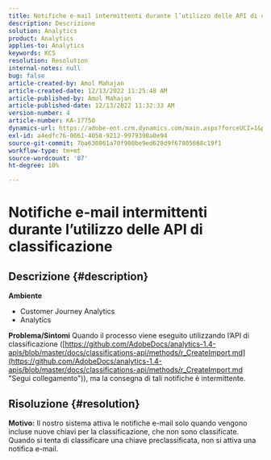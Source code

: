 ```yaml
---
title: Notifiche e-mail intermittenti durante l’utilizzo delle API di classificazione
description: Descrizione
solution: Analytics
product: Analytics
applies-to: Analytics
keywords: KCS
resolution: Resolution
internal-notes: null
bug: false
article-created-by: Amol Mahajan
article-created-date: 12/13/2022 11:25:48 AM
article-published-by: Amol Mahajan
article-published-date: 12/13/2022 11:32:33 AM
version-number: 4
article-number: KA-17750
dynamics-url: https://adobe-ent.crm.dynamics.com/main.aspx?forceUCI=1&pagetype=entityrecord&etn=knowledgearticle&id=6d00fbe0-d87a-ed11-81ac-6045bd006239
exl-id: a4edfc76-0661-4058-9212-9979398a0e94
source-git-commit: 7ba630861a70f980be9ed628d9f67805868c19f1
workflow-type: tm+mt
source-wordcount: '87'
ht-degree: 10%

---
```


# Notifiche e-mail intermittenti durante l’utilizzo delle API di classificazione

## Descrizione {#description}

<b>Ambiente</b>
- Customer Journey Analytics
- Analytics



<b>Problema/Sintomi</b>
Quando il processo viene eseguito utilizzando l’API di classificazione ([https://github.com/AdobeDocs/analytics-1.4-apis/blob/master/docs/classifications-api/methods/r_CreateImport.md](https://github.com/AdobeDocs/analytics-1.4-apis/blob/master/docs/classifications-api/methods/r_CreateImport.md "Segui collegamento")), ma la consegna di tali notifiche è intermittente.


## Risoluzione {#resolution}

<b>Motivo:</b>
Il nostro sistema attiva le notifiche e-mail solo quando vengono incluse nuove chiavi per la classificazione, che non sono classificate. Quando si tenta di classificare una chiave preclassificata, non si attiva una notifica e-mail.
